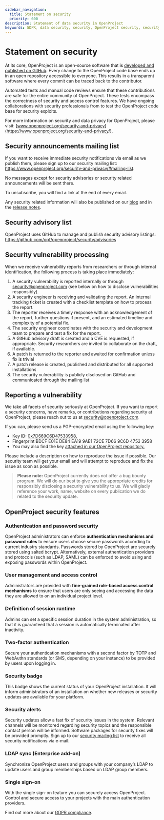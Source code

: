 ```yaml
---
sidebar_navigation:
  title: Statement on security
  priority: 600
description: Statement of data security in OpenProject
keywords: GDPR, data security, security, OpenProject security, security alerts, single sign-on, password security, mailing list
---
```


# Statement on security

At its core, OpenProject is an open-source software that is [developed and published on GitHub](https://github.com/opf/openproject). Every change to the OpenProject code base ends up in an open repository accessible to everyone. This results in a transparent software where every commit can be traced back to the contributor.

Automated tests and manual code reviews ensure that these contributions are safe for the entire community of OpenProject. These tests encompass the correctness of security and access control features. We have ongoing collaborations with security professionals from to test the OpenProject code base for security exploits.

For more information on security and data privacy for OpenProject, please visit: [www.openproject.org/security-and-privacy](https://www.openproject.org/security-and-privacy/).



## Security announcements mailing list

If you want to receive immediate security notifications via email as we publish them, please sign up to our security mailing list: https://www.openproject.org/security-and-privacy/#mailing-list.

No messages except for security advisories or security related announcements will be sent there.

To unsubscribe, you will find a link at the end of every email.

Any security related information will also be published on our [blog](https://www.openproject.org/blog/) and in the [release notes](../../release-notes/).



## Security advisory list

OpenProject uses GitHub to manage and publish security advisory listings: https://github.com/opf/openproject/security/advisories



## Security vulnerability processing

When we receive vulnerability reports from researchers or through internal identification, the following process is taking place immediately:

1. A security vulnerability is reported internally or through security@openproject.com (see below on how to disclose vulnerabilities responsibly).
2. A security engineer is receiving and validating the report. An internal tracking ticket is created with a checklist template on how to process the report.
3. The reporter receives a timely response with an acknowledgement of the report, further questions if present, and an estimated timeline and complexity of a potential fix.
4. The security engineer coordinates with the security and development team to prepare and test a fix for the report.
5. A GitHub advisory draft is created and a CVE is requested, if appropriate. Security researchers are invited to collaborate on the draft, if available.
6. A patch is returned to the reporter and awaited for confirmation unless fix is trivial
7. A patch release is created, published and distributed for all supported installations
8. The security vulnerability is publicly disclosed on GitHub and communicated through the mailing list



## Reporting a vulnerability

We take all facets of security seriously at OpenProject. If you want to report a security concerns, have remarks, or contributions regarding security at OpenProject, please reach out to us at [security@openproject.com](mailto:security@openproject.com).

If you can, please send us a PGP-encrypted email using the following key:

- Key ID: [0x7D669C6D47533958](https://keys.openpgp.org/vks/v1/by-fingerprint/BDCFE01EDE84EA199AE172CE7D669C6D47533958),
- Fingerprint BDCF E01E DE84 EA19 9AE1 72CE 7D66 9C6D 4753 3958
- You may also find the key [attached in our OpenProject repository.](security-at-openproject.com.asc)

Please include a description on how to reproduce the issue if possible. Our security team will get your email and will attempt to reproduce and fix the issue as soon as possible.

> **Please note:** OpenProject currently does not offer a bug bounty program. We will do our best to give you the appropriate credits for responsibly disclosing a security vulnerability to us. We will gladly reference your work, name, website on every publication we do related to the security update.


## OpenProject security features

### Authentication and password security

OpenProject administrators can enforce **authentication mechanisms and password rules** to ensure users choose secure passwords according to current industry standards. Passwords stored by OpenProject are securely stored using salted bcrypt. Alternatively, external authentication providers and protocols (such as LDAP, SAML) can be enforced to avoid using and exposing passwords within OpenProject.

### User management and access control

Administrators are provided with **fine-grained role-based access control mechanisms** to ensure that users are only seeing and accessing the data they are allowed to on an individual project level.

### Definition of session runtime

Admins can set a specific session duration in the system administration, so that it is guaranteed that a session is automatically terminated after inactivity.

### Two-factor authentication

Secure your authentication mechanisms with a second factor by TOTP and WebAuthn standards (or SMS, depending on your instance) to be provided by users upon logging in.

### Security badge

This badge shows the current status of your OpenProject installation. It will inform administrators of an installation on whether new releases or security updates are available for your platform.

### Security alerts

Security updates allow a fast fix of security issues in the system. Relevant channels will be monitored regarding security topics and the responsible contact person will be informed. Software packages for security fixes will be provided promptly. Sign up to our [security mailing list](#security-announcements-mailing-list) to receive all security notifications via e-mail.

### LDAP sync (Enterprise add-on)

Synchronize OpenProject users and groups with your company’s LDAP to update users and group memberships based on LDAP group members.

### Single sign-on

With the single sign-on feature you can securely access OpenProject. Control and secure access to your projects with the main authentication providers.



Find out more about our [GDPR compliance](../../enterprise-guide/enterprise-cloud-guide/gdpr-compliance/).
